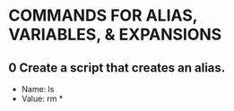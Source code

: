 # COMMANDS FOR ALIAS, VARIABLES, & EXPANSIONS

## 0 Create a script that creates an alias.
  * Name: ls
  * Value: rm *
